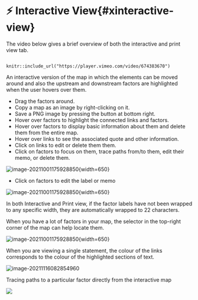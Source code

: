 # ⚡ Interactive View{#xinteractive-view}

The video below gives a brief overview of both the interactive and print view tab.

```{r,echo=F}

knitr::include_url("https://player.vimeo.com/video/674383670")

```

An interactive version of the map in which the elements can be moved around and also the upstream and downstream factors are highlighted when the user hovers over them.

- Drag the factors around.
- Copy a map as an image by right-clicking on it.
- Save a PNG image by pressing the button at bottom right.
- Hover over factors to highlight the connected links and factors.
- Hover over factors to display basic information about them and delete them from the entire map.
- Hover over links to see the associated quote and other information.
- Click on links to edit or delete them them.
- Click on factors to focus on them, trace paths from/to them, edit their memo, or delete them.


![image-20211001175928850](_assets/focus.gif){width=650}

- Click on factors to edit the label or memo



![image-20211001175928850](_assets/edit.gif){width=650}

In both Interactive and Print view, if the factor labels have not been wrapped to any specific width, they are automatically wrapped to 22 characters.

When you have  a lot of factors in your map, the selector in the top-right corner of the map can help locate them.

![image-20211001175928850](_assets/nodeselect.gif){width=650}

When you are viewing a single statement, the colour of the links corresponds to the colour of the highlighted sections of text.

![image-20211116082854960](_assets/image-20211116082854960.png)



Tracing paths to a particular factor directly from the interactive map

![](_assets/BhOlErDmwB.gif)

